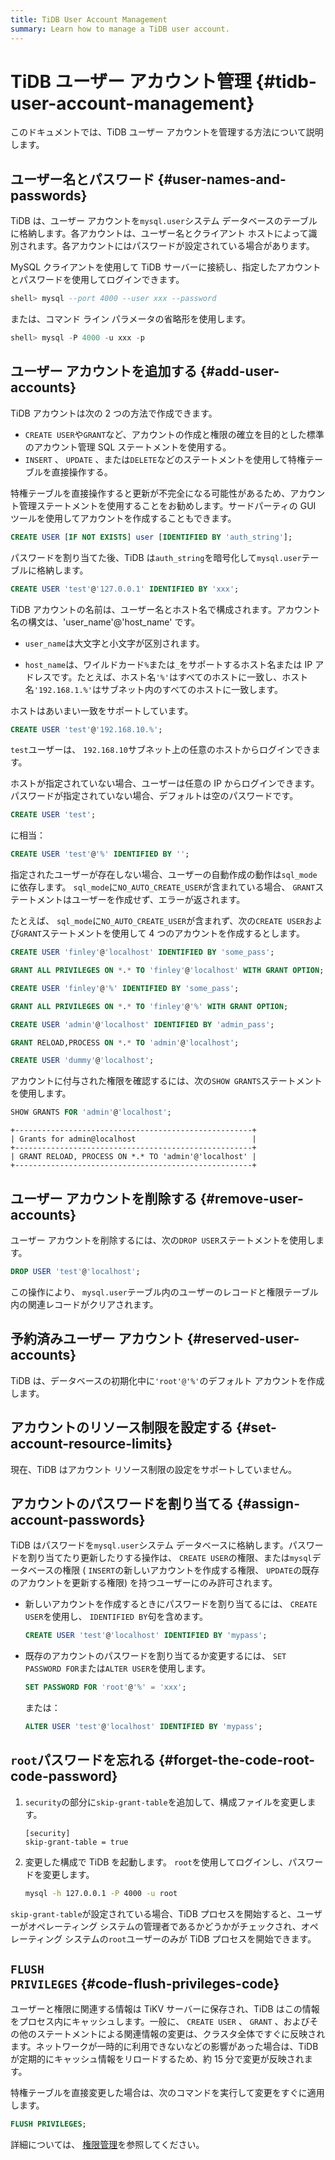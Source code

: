 ```yaml
---
title: TiDB User Account Management
summary: Learn how to manage a TiDB user account.
---
```


# TiDB ユーザー アカウント管理 {#tidb-user-account-management}

このドキュメントでは、TiDB ユーザー アカウントを管理する方法について説明します。

## ユーザー名とパスワード {#user-names-and-passwords}

TiDB は、ユーザー アカウントを`mysql.user`システム データベースのテーブルに格納します。各アカウントは、ユーザー名とクライアント ホストによって識別されます。各アカウントにはパスワードが設定されている場合があります。

MySQL クライアントを使用して TiDB サーバーに接続し、指定したアカウントとパスワードを使用してログインできます。

```sql
shell> mysql --port 4000 --user xxx --password
```

または、コマンド ライン パラメータの省略形を使用します。

```sql
shell> mysql -P 4000 -u xxx -p
```

## ユーザー アカウントを追加する {#add-user-accounts}

TiDB アカウントは次の 2 つの方法で作成できます。

-   `CREATE USER`や`GRANT`など、アカウントの作成と権限の確立を目的とした標準のアカウント管理 SQL ステートメントを使用する。
-   `INSERT` 、 `UPDATE` 、または`DELETE`などのステートメントを使用して特権テーブルを直接操作する。

特権テーブルを直接操作すると更新が不完全になる可能性があるため、アカウント管理ステートメントを使用することをお勧めします。サードパーティの GUI ツールを使用してアカウントを作成することもできます。


```sql
CREATE USER [IF NOT EXISTS] user [IDENTIFIED BY 'auth_string'];
```

パスワードを割り当てた後、TiDB は`auth_string`を暗号化して`mysql.user`テーブルに格納します。


```sql
CREATE USER 'test'@'127.0.0.1' IDENTIFIED BY 'xxx';
```

TiDB アカウントの名前は、ユーザー名とホスト名で構成されます。アカウント名の構文は、&#39;user_name&#39;@&#39;host_name&#39; です。

-   `user_name`は大文字と小文字が区別されます。

-   `host_name`は、ワイルドカード`%`または`_`をサポートするホスト名または IP アドレスです。たとえば、ホスト名`'%'`はすべてのホストに一致し、ホスト名`'192.168.1.%'`はサブネット内のすべてのホストに一致します。

ホストはあいまい一致をサポートしています。


```sql
CREATE USER 'test'@'192.168.10.%';
```

`test`ユーザーは、 `192.168.10`サブネット上の任意のホストからログインできます。

ホストが指定されていない場合、ユーザーは任意の IP からログインできます。パスワードが指定されていない場合、デフォルトは空のパスワードです。


```sql
CREATE USER 'test';
```

に相当：


```sql
CREATE USER 'test'@'%' IDENTIFIED BY '';
```

指定されたユーザーが存在しない場合、ユーザーの自動作成の動作は`sql_mode`に依存します。 `sql_mode`に`NO_AUTO_CREATE_USER`が含まれている場合、 `GRANT`ステートメントはユーザーを作成せず、エラーが返されます。

たとえば、 `sql_mode`に`NO_AUTO_CREATE_USER`が含まれず、次の`CREATE USER`および`GRANT`ステートメントを使用して 4 つのアカウントを作成するとします。


```sql
CREATE USER 'finley'@'localhost' IDENTIFIED BY 'some_pass';
```


```sql
GRANT ALL PRIVILEGES ON *.* TO 'finley'@'localhost' WITH GRANT OPTION;
```


```sql
CREATE USER 'finley'@'%' IDENTIFIED BY 'some_pass';
```


```sql
GRANT ALL PRIVILEGES ON *.* TO 'finley'@'%' WITH GRANT OPTION;
```


```sql
CREATE USER 'admin'@'localhost' IDENTIFIED BY 'admin_pass';
```


```sql
GRANT RELOAD,PROCESS ON *.* TO 'admin'@'localhost';
```


```sql
CREATE USER 'dummy'@'localhost';
```

アカウントに付与された権限を確認するには、次の`SHOW GRANTS`ステートメントを使用します。


```sql
SHOW GRANTS FOR 'admin'@'localhost';
```

```
+-----------------------------------------------------+
| Grants for admin@localhost                          |
+-----------------------------------------------------+
| GRANT RELOAD, PROCESS ON *.* TO 'admin'@'localhost' |
+-----------------------------------------------------+
```

## ユーザー アカウントを削除する {#remove-user-accounts}

ユーザー アカウントを削除するには、次の`DROP USER`ステートメントを使用します。


```sql
DROP USER 'test'@'localhost';
```

この操作により、 `mysql.user`テーブル内のユーザーのレコードと権限テーブル内の関連レコードがクリアされます。

## 予約済みユーザー アカウント {#reserved-user-accounts}

TiDB は、データベースの初期化中に`'root'@'%'`のデフォルト アカウントを作成します。

## アカウントのリソース制限を設定する {#set-account-resource-limits}

現在、TiDB はアカウント リソース制限の設定をサポートしていません。

## アカウントのパスワードを割り当てる {#assign-account-passwords}

TiDB はパスワードを`mysql.user`システム データベースに格納します。パスワードを割り当てたり更新したりする操作は、 `CREATE USER`の権限、または`mysql`データベースの権限 ( `INSERT`の新しいアカウントを作成する権限、 `UPDATE`の既存のアカウントを更新する権限) を持つユーザーにのみ許可されます。

-   新しいアカウントを作成するときにパスワードを割り当てるには、 `CREATE USER`を使用し、 `IDENTIFIED BY`句を含めます。

    ```sql
    CREATE USER 'test'@'localhost' IDENTIFIED BY 'mypass';
    ```

-   既存のアカウントのパスワードを割り当てるか変更するには、 `SET PASSWORD FOR`または`ALTER USER`を使用します。

    ```sql
    SET PASSWORD FOR 'root'@'%' = 'xxx';
    ```

    または：

    ```sql
    ALTER USER 'test'@'localhost' IDENTIFIED BY 'mypass';
    ```

## <code>root</code>パスワードを忘れる {#forget-the-code-root-code-password}

1.  `security`の部分に`skip-grant-table`を追加して、構成ファイルを変更します。

    ```
    [security]
    skip-grant-table = true
    ```

2.  変更した構成で TiDB を起動します。 `root`を使用してログインし、パスワードを変更します。

    ```bash
    mysql -h 127.0.0.1 -P 4000 -u root
    ```

`skip-grant-table`が設定されている場合、TiDB プロセスを開始すると、ユーザーがオペレーティング システムの管理者であるかどうかがチェックされ、オペレーティング システムの`root`ユーザーのみが TiDB プロセスを開始できます。

## <code>FLUSH PRIVILEGES</code> {#code-flush-privileges-code}

ユーザーと権限に関連する情報は TiKV サーバーに保存され、TiDB はこの情報をプロセス内にキャッシュします。一般に、 `CREATE USER` 、 `GRANT` 、およびその他のステートメントによる関連情報の変更は、クラスタ全体ですぐに反映されます。ネットワークが一時的に利用できないなどの影響があった場合は、TiDB が定期的にキャッシュ情報をリロードするため、約 15 分で変更が反映されます。

特権テーブルを直接変更した場合は、次のコマンドを実行して変更をすぐに適用します。

```sql
FLUSH PRIVILEGES;
```

詳細については、 [権限管理](/privilege-management.md)を参照してください。
